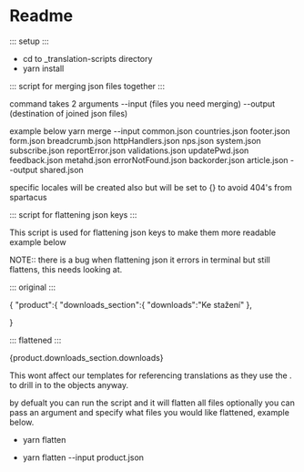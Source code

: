 # Readme

::: setup :::

- cd to \_translation-scripts directory
- yarn install

::: script for merging json files together :::

command takes 2 arguments --input (files you need merging) --output (destination of joined json files)

example below yarn merge --input common.json countries.json footer.json form.json breadcrumb.json httpHandlers.json nps.json system.json subscribe.json reportError.json validations.json updatePwd.json feedback.json metahd.json errorNotFound.json backorder.json article.json --output shared.json

specific locales will be created also but will be set to {} to avoid 404's from spartacus

::: script for flattening json keys :::

This script is used for flattening json keys to make them more readable example below

NOTE:: there is a bug when flattening json it errors in terminal but still flattens, this needs looking at.

::: original :::

{
"product":{
"downloads_section":{
"downloads":"Ke stažení"
},

}

::: flattened :::

{product.downloads_section.downloads}

This wont affect our templates for referencing translations as they use the . to drill in to the objects anyway.

by defualt you can run the script and it will flatten all files optionally you can pass an argument and specify what files you would like flattened, example below.

- yarn flatten

- yarn flatten --input product.json
